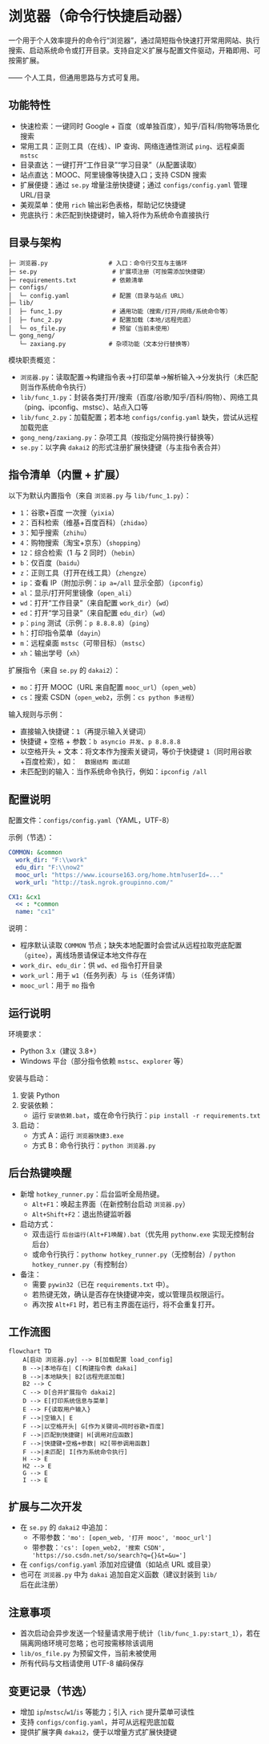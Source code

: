 # 浏览器（命令行快捷启动器）

一个用于个人效率提升的命令行“浏览器”，通过简短指令快速打开常用网站、执行搜索、启动系统命令或打开目录。支持自定义扩展与配置文件驱动，开箱即用、可按需扩展。

—— 个人工具，但通用思路与方式可复用。

## 功能特性

- 快速检索：一键同时 Google + 百度（或单独百度），知乎/百科/购物等场景化搜索
- 常用工具：正则工具（在线）、IP 查询、网络连通性测试 `ping`、远程桌面 `mstsc`
- 目录直达：一键打开“工作目录”“学习目录”（从配置读取）
- 站点直达：MOOC、阿里镜像等快捷入口；支持 CSDN 搜索
- 扩展便捷：通过 `se.py` 增量注册快捷键；通过 `configs/config.yaml` 管理 URL/目录
- 美观菜单：使用 `rich` 输出彩色表格，帮助记忆快捷键
- 兜底执行：未匹配到快捷键时，输入将作为系统命令直接执行

## 目录与架构

```
├─ 浏览器.py                 # 入口：命令行交互与主循环
├─ se.py                     # 扩展项注册（可按需添加快捷键）
├─ requirements.txt          # 依赖清单
├─ configs/
│  └─ config.yaml            # 配置（目录与站点 URL）
├─ lib/
│  ├─ func_1.py              # 通用功能（搜索/打开/网络/系统命令等）
│  ├─ func_2.py              # 配置加载（本地/远程兜底）
│  └─ os_file.py             # 预留（当前未使用）
└─ gong_neng/
   └─ zaxiang.py            # 杂项功能（文本分行替换等）
```

模块职责概览：
- `浏览器.py`：读取配置→构建指令表→打印菜单→解析输入→分发执行（未匹配则当作系统命令执行）
- `lib/func_1.py`：封装各类打开/搜索（百度/谷歌/知乎/百科/购物）、网络工具（ping、ipconfig、mstsc）、站点入口等
- `lib/func_2.py`：加载配置；若本地 `configs/config.yaml` 缺失，尝试从远程加载兜底
- `gong_neng/zaxiang.py`：杂项工具（按指定分隔符换行替换等）
- `se.py`：以字典 `dakai2` 的形式注册扩展快捷键（与主指令表合并）

## 指令清单（内置 + 扩展）

以下为默认内置指令（来自 `浏览器.py` 与 `lib/func_1.py`）：

- `1`：谷歌+百度 一次搜（`yixia`）
- `2`：百科检索（维基+百度百科）（`zhidao`）
- `3`：知乎搜索（`zhihu`）
- `4`：购物搜索（淘宝+京东）（`shopping`）
- `12`：综合检索（1 与 2 同时）（`hebin`）
- `b`：仅百度（`baidu`）
- `z`：正则工具（打开在线工具）（`zhengze`）
- `ip`：查看 IP（附加示例：`ip a=/all` 显示全部）（`ipconfig`）
- `al`：显示/打开阿里镜像（`open_ali`）
- `wd`：打开“工作目录”（来自配置 `work_dir`）（`wd`）
- `ed`：打开“学习目录”（来自配置 `edu_dir`）（`wd`）
- `p`：`ping` 测试（示例：`p 8.8.8.8`）（`ping`）
- `h`：打印指令菜单（`dayin`）
- `m`：远程桌面 `mstsc`（可带目标）（`mstsc`）
- `xh`：输出学号（`xh`）

扩展指令（来自 `se.py` 的 `dakai2`）：
- `mo`：打开 MOOC（URL 来自配置 `mooc_url`）（`open_web`）
- `cs`：搜索 CSDN（`open_web2`，示例：`cs python 多进程`）

输入规则与示例：
- 直接输入快捷键：`1`（再提示输入关键词）
- 快捷键 + 空格 + 参数：`b asyncio 并发`、`p 8.8.8.8`
- 以空格开头 + 文本：将文本作为搜索关键词，等价于快捷键 `1`（同时用谷歌+百度检索），如：`  数据结构 面试题`
- 未匹配到的输入：当作系统命令执行，例如：`ipconfig /all`

## 配置说明

配置文件：`configs/config.yaml`（YAML，UTF-8）

示例（节选）：

```yaml
COMMON: &common
  work_dir: "F:\\work"
  edu_dir: "F:\\now2"
  mooc_url: "https://www.icourse163.org/home.htm?userId=..."
  work_url: "http://task.ngrok.groupinno.com/"

CX1: &cx1
  << : *common
  name: "cx1"
```

说明：
- 程序默认读取 `COMMON` 节点；缺失本地配置时会尝试从远程拉取兜底配置（`gitee`），离线场景请保证本地文件存在
- `work_dir`、`edu_dir`：供 `wd`、`ed` 指令打开目录
- `work_url`：用于 `w1`（任务列表）与 `is`（任务详情）
- `mooc_url`：用于 `mo` 指令

## 运行说明

环境要求：
- Python 3.x（建议 3.8+）
- Windows 平台（部分指令依赖 `mstsc`、`explorer` 等）

安装与启动：
1. 安装 Python
2. 安装依赖：
   - 运行 `安装依赖.bat`，或在命令行执行：`pip install -r requirements.txt`
3. 启动：
   - 方式 A：运行 `浏览器快捷3.exe`
   - 方式 B：命令行执行：`python 浏览器.py`

## 后台热键唤醒

- 新增 `hotkey_runner.py`：后台监听全局热键。
  - `Alt+F1`：唤起主界面（在新控制台启动 `浏览器.py`）
  - `Alt+Shift+F2`：退出热键监听器
- 启动方式：
  - 双击运行 `后台运行(Alt+F1唤醒).bat`（优先用 `pythonw.exe` 实现无控制台后台）
  - 或命令行执行：`pythonw hotkey_runner.py`（无控制台）/ `python hotkey_runner.py`（有控制台）
- 备注：
  - 需要 `pywin32`（已在 `requirements.txt` 中）。
  - 若热键无效，确认是否存在快捷键冲突，或以管理员权限运行。
  - 再次按 `Alt+F1` 时，若已有主界面在运行，将不会重复打开。

## 工作流图

```mermaid
flowchart TD
    A[启动 浏览器.py] --> B[加载配置 load_config]
    B -->|本地存在| C[构建指令表 dakai]
    B -->|本地缺失| B2[远程兜底加载]
    B2 --> C
    C --> D[合并扩展指令 dakai2]
    D --> E[打印系统信息与菜单]
    E --> F{读取用户输入}
    F -->|空输入| E
    F -->|以空格开头| G[作为关键词→同时谷歌+百度]
    F -->|匹配到快捷键| H[调用对应函数]
    F -->|快捷键+空格+参数| H2[带参调用函数]
    F -->|未匹配| I[作为系统命令执行]
    H --> E
    H2 --> E
    G --> E
    I --> E
```

## 扩展与二次开发

- 在 `se.py` 的 `dakai2` 中追加：
  - 不带参数：`'mo': [open_web, '打开 mooc', 'mooc_url']`
  - 带参数：`'cs': [open_web2, '搜索 CSDN', 'https://so.csdn.net/so/search?q={}&t=&u=']`
- 在 `configs/config.yaml` 添加对应键值（如站点 URL 或目录）
- 也可在 `浏览器.py` 中为 `dakai` 追加自定义函数（建议封装到 `lib/` 后在此注册）

## 注意事项

- 首次启动会异步发送一个轻量请求用于统计（`lib/func_1.py:start_1`），若在隔离网络环境可忽略；也可按需移除该调用
- `lib/os_file.py` 为预留文件，当前未被使用
- 所有代码与文档请使用 UTF-8 编码保存

## 变更记录（节选）

- 增加 `ip`/`mstsc`/`w1`/`is` 等能力；引入 `rich` 提升菜单可读性
- 支持 `configs/config.yaml`，并可从远程兜底加载
- 提供扩展字典 `dakai2`，便于以增量方式扩展快捷键
